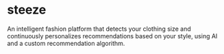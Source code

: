 # steeze
An intelligent fashion platform that detects your clothing size and continuously personalizes recommendations based on your style, using AI and a custom recommendation algorithm.
